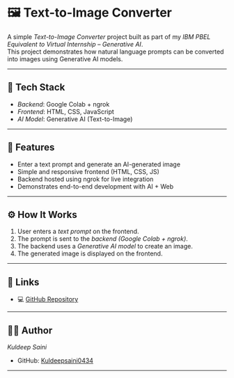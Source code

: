 # 🖼 Text-to-Image Converter  

A simple *Text-to-Image Converter* project built as part of my *IBM PBEL Equivalent to Virtual Internship – Generative AI*.  
This project demonstrates how natural language prompts can be converted into images using Generative AI models.  

---

## 🚀 Tech Stack  

- *Backend*: Google Colab + ngrok  
- *Frontend*: HTML, CSS, JavaScript  
- *AI Model*: Generative AI (Text-to-Image)  

---

## 📌 Features  

- Enter a text prompt and generate an AI-generated image  
- Simple and responsive frontend (HTML, CSS, JS)  
- Backend hosted using ngrok for live integration  
- Demonstrates end-to-end development with AI + Web  

---

## ⚙ How It Works  

1. User enters a *text prompt* on the frontend.  
2. The prompt is sent to the *backend (Google Colab + ngrok)*.  
3. The backend uses a *Generative AI model* to create an image.  
4. The generated image is displayed on the frontend.  
---


## 🔗 Links    
- 💻 [GitHub Repository](https://github.com/Kuldeepsaini0434/Text_to_image)  
---

## 🧑‍💻 Author  

*Kuldeep Saini*  
- GitHub: [Kuldeepsaini0434](https://github.com/Kuldeepsaini0434)  
---
